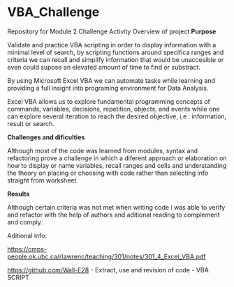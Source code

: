 # VBA_Challenge
Repository for Module 2 Challenge Activity
Overview of project
**Purpose**  

Validate and practice VBA scripting in order to display information with a minimal level of search, by scripting functions around specifica ranges and criteria we can recall and simplify information that would be unaccesible or even could supose an elevated amount of time to find or substract.

By using Microsoft Excel VBA we can automate tasks while learning and providing a full insight into programing environment for Data Analysis.

Excel VBA  allows us to explore fundamental programming concepts of commands, variables, decisions, repetition, objects, and events while one can explore several iteration to reach the desired objective, i,e : information, result or search.

**Challenges and dificulties**

Although most of the code was learned from modules, syntax and refactoring prove a challenge in which a diferent approach or elaboration on how to display or name variables, recall ranges and cells and understanding the theory on placing or choosing with code rather than selecting info straight from worksheet.

**Results**

Although certain criteria was not met when writing code i was able to verify and refactor with the help of authors and aditional reading to complement and comply.


Aditional info:

https://cmps-people.ok.ubc.ca/rlawrenc/teaching/301/notes/301_4_Excel_VBA.pdf

https://github.com/Wall-E28 - Extract, use and revision of code - VBA SCRIPT
